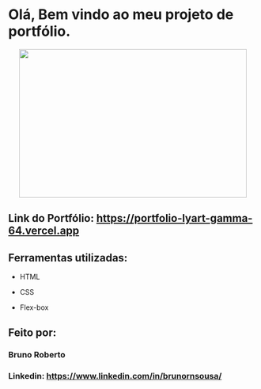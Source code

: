 # Olá, Bem vindo ao meu projeto de portfólio.

<p align="center">
  <img width="460" height="300" src="assets/toReadme.gif">
</p>

## Link do Portfólio: https://portfolio-lyart-gamma-64.vercel.app

## Ferramentas utilizadas:

* HTML

* CSS

* Flex-box

## Feito por:

### Bruno Roberto

### Linkedin: https://www.linkedin.com/in/brunornsousa/
